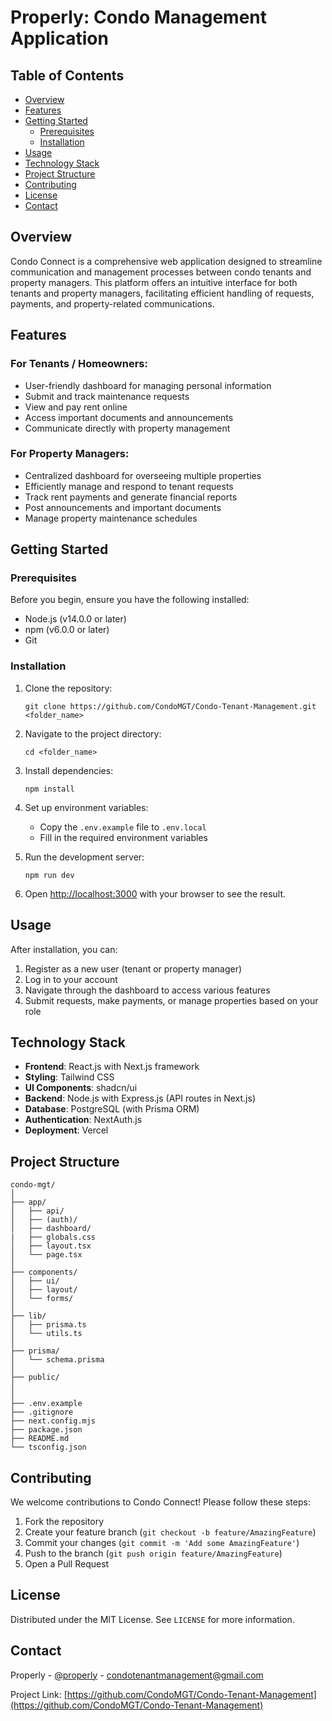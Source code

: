 # Properly: Condo Management Application

## Table of Contents

- [Overview](#overview)
- [Features](#features)
- [Getting Started](#getting-started)
  - [Prerequisites](#prerequisites)
  - [Installation](#installation)
- [Usage](#usage)
- [Technology Stack](#technology-stack)
- [Project Structure](#project-structure)
- [Contributing](#contributing)
- [License](#license)
- [Contact](#contact)

## Overview

Condo Connect is a comprehensive web application designed to streamline communication and management processes between condo tenants and property managers. This platform offers an intuitive interface for both tenants and property managers, facilitating efficient handling of requests, payments, and property-related communications.

## Features

### For Tenants / Homeowners:

- User-friendly dashboard for managing personal information
- Submit and track maintenance requests
- View and pay rent online
- Access important documents and announcements
- Communicate directly with property management

### For Property Managers:

- Centralized dashboard for overseeing multiple properties
- Efficiently manage and respond to tenant requests
- Track rent payments and generate financial reports
- Post announcements and important documents
- Manage property maintenance schedules

## Getting Started

### Prerequisites

Before you begin, ensure you have the following installed:

- Node.js (v14.0.0 or later)
- npm (v6.0.0 or later)
- Git

### Installation

1. Clone the repository:

   ```
   git clone https://github.com/CondoMGT/Condo-Tenant-Management.git <folder_name>
   ```

2. Navigate to the project directory:

   ```
   cd <folder_name>
   ```

3. Install dependencies:

   ```
   npm install
   ```

4. Set up environment variables:

   - Copy the `.env.example` file to `.env.local`
   - Fill in the required environment variables

5. Run the development server:

   ```
   npm run dev
   ```

6. Open [http://localhost:3000](http://localhost:3000) with your browser to see the result.

## Usage

After installation, you can:

1. Register as a new user (tenant or property manager)
2. Log in to your account
3. Navigate through the dashboard to access various features
4. Submit requests, make payments, or manage properties based on your role

## Technology Stack

- **Frontend**: React.js with Next.js framework
- **Styling**: Tailwind CSS
- **UI Components**: shadcn/ui
- **Backend**: Node.js with Express.js (API routes in Next.js)
- **Database**: PostgreSQL (with Prisma ORM)
- **Authentication**: NextAuth.js
- **Deployment**: Vercel

## Project Structure

```
condo-mgt/
│
├── app/
│   ├── api/
│   ├── (auth)/
│   ├── dashboard/
|   ├── globals.css
│   ├── layout.tsx
│   └── page.tsx
│
├── components/
│   ├── ui/
│   ├── layout/
│   └── forms/
│
├── lib/
│   ├── prisma.ts
│   └── utils.ts
│
├── prisma/
│   └── schema.prisma
│
├── public/
│
│
├── .env.example
├── .gitignore
├── next.config.mjs
├── package.json
├── README.md
└── tsconfig.json
```

## Contributing

We welcome contributions to Condo Connect! Please follow these steps:

1. Fork the repository
2. Create your feature branch (`git checkout -b feature/AmazingFeature`)
3. Commit your changes (`git commit -m 'Add some AmazingFeature'`)
4. Push to the branch (`git push origin feature/AmazingFeature`)
5. Open a Pull Request

## License

Distributed under the MIT License. See `LICENSE` for more information.

## Contact

Properly - [@properly](https://twitter.com/properly) - condotenantmanagement@gmail.com

Project Link: [https://github.com/CondoMGT/Condo-Tenant-Management](https://github.com/CondoMGT/Condo-Tenant-Management)
